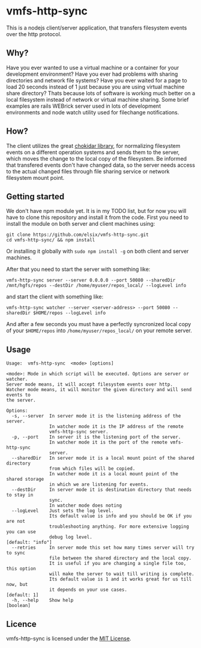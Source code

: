 # vmfs-http-sync
This is a nodejs client/server application, that transfers filesystem events over the http protocol.

## Why?
Have you ever wanted to use a virtual machine or a container for your development environment? Have you ever had problems with sharing directories and network file systems? Have you ever waited for a page to load 20 seconds instead of 1 just because you are using virtual machine share directory? Thats because lots of software is working much better on a local filesystem instead of network or virtual machine sharing. Some brief examples are rails WEBrick server used in lots of development environments and node watch utility used for filechange notifications.

## How?
The client utilizes the great [chokidar library](https://github.com/paulmillr/chokidar), for normalizing filesystem events on a different operation systems and sends them to the server, which moves the change to the local copy of the filesystem. Be informed that transfered events don't have changed data, so the server needs access to the actual changed files through file sharing service or network filesystem mount point.

## Getting started
We don't have npm module yet. It is in my TODO list, but for now you will have to clone this repository and install it from the code. 
First you need to install the module on both server and client machines using:
```
git clone https://github.com/elsix/vmfs-http-sync.git
cd vmfs-http-sync/ && npm install
```
Or installing it globally with ```sudo npm install -g``` on both client and server machines.

After that you need to start the server with something like:
```
vmfs-http-sync server --server 0.0.0.0 --port 50080 --sharedDir /mnt/hgfs/repos --destDir /home/myuser/repos_local/ --logLevel info
```

and start the client with something like:
```
vmfs-http-sync watcher --server <server-address> --port 50080 --sharedDir $HOME/repos --logLevel info
```
And after a few seconds you must have a perfectly syncronized local copy of your ```$HOME/repos``` into ```/home/myuser/repos_local/``` on your remote server. 

## Usage
```
Usage:  vmfs-http-sync  <mode> [options]

<mode>: Mode in which script will be executed. Options are server or watcher.
Server mode means, it will accept filesystem events over http.
Watcher mode means, it will monitor the given directory and will send events to
the server.

Options:
  -s, --server  In server mode it is the listening address of the server.
                In watcher mode it is the IP address of the remote
                vmfs-http-sync server.
  -p, --port    In server it is the listening port of the server.
                In watcher mode it is the port of the remote vmfs-http-sync
                server.
  --sharedDir   In server mode it is a local mount point of the shared directory
                from which files will be copied.
                In watcher mode it is a local mount point of the shared storage
                in which we are listening for events.
  --destDir     In server mode it is destination directory that needs to stay in
                sync.
                In watcher mode does noting
  --logLevel    Just sets the log level.
                Its default value is info and you should be OK if you are not
                troubleshooting anything. For more extensive logging you can use
                debug log level.                               [default: "info"]
  --retries     In server mode this set how many times server will try to sync
                file between the shared directory and the local copy.
                It is useful if you are changing a single file too, this option
                will make the server to wait till writing is complete.
                Its default value is 1 and it works great for us till now, but
                it depends on your use cases.                       [default: 1]
  -h, --help    Show help                                              [boolean]
```

## Licence
vmfs-http-sync is licensed under the
[MIT License](https://github.com/elsix/vmfs-http-sync/blob/master/LICENSE).
